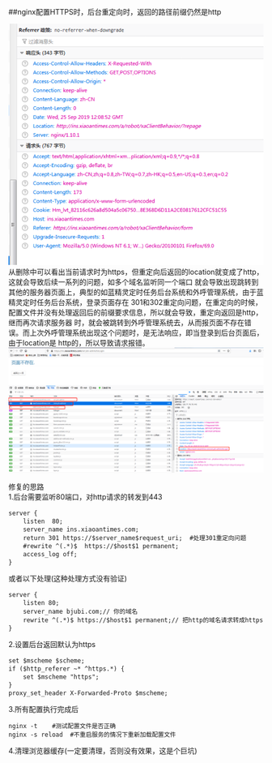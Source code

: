 ##nginx配置HTTPS时，后台重定向时，返回的路径前缀仍然是http

![avatar](../imags/nginx/nginx-12.png)              
从删除中可以看出当前请求时为https，但重定向后返回的location就变成了http，这就会导致后续一系列的问题，如多个域名监听同一个端口
就会导致出现跳转到其他的服务器页面上，典型的如蓝精灵定时任务后台系统和外呼管理系统，由于蓝精灵定时任务后台系统，登录页面存在
301和302重定向问题，在重定向的时候，配置文件并没有处理返回后的前缀要求信息，所以就会导致，重定向返回是http，继而再次请求服务器
时，就会被跳转到外呼管理系统去，从而报页面不存在错误。而上次外呼管理系统出现这个问题时，是无法响应，即当登录到后台页面后，由于location是
http的，所以导致请求报错。         
![avatar](../imags/nginx/nginx-13.png)

修复的思路       
1.后台需要监听80端口，对http请求的转发到443
```text
server {
	listen  80;
	server_name ins.xiaoantimes.com;
	return 301 https://$server_name$request_uri;  #处理301重定向问题
	#rewrite ^(.*)$  https://$host$1 permanent; 
	access_log off;	
}
```
或者以下处理(这种处理方式没有验证)
```text
server {
    listen 80;
    server_name bjubi.com;// 你的域名
    rewrite ^(.*)$ https://$host$1 permanent;// 把http的域名请求转成https
}
```
2.设置后台返回默认为https
```text
set $mscheme $scheme;
if ($http_referer ~* ^https.*) {
    set $mscheme "https";
}
proxy_set_header X-Forwarded-Proto $mscheme;
```
3.所有配置执行完成后
```text
nginx -t    #测试配置文件是否正确
nginx -s reload  #不重启服务的情况下重新加载配置文件
```
4.清理浏览器缓存(一定要清理，否则没有效果，这是个巨坑)